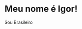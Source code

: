 <!DOCTYPE html>
<html lang="pt-BR">
  <head>
    <meta charset="UTF-8">
    <link rel="stylesheet" href="style.css">
  </head>
  <body>
    <div class="content">
    <h1 class="titulo">Meu nome é Igor!</h1>
    <p class="description-country">Sou Brasileiro</p>
    </div>
  </body>
</html>
